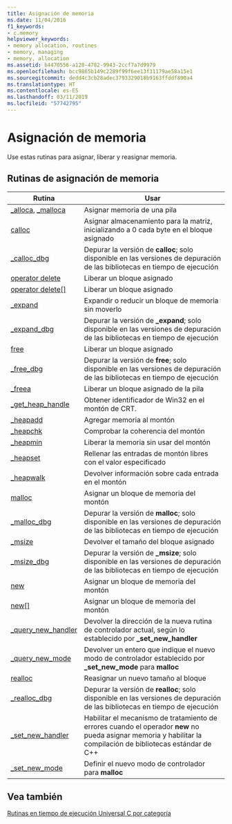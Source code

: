```yaml
---
title: Asignación de memoria
ms.date: 11/04/2016
f1_keywords:
- c.memory
helpviewer_keywords:
- memory allocation, routines
- memory, managing
- memory, allocation
ms.assetid: b4470556-a128-4782-9943-2ccf7a7d9979
ms.openlocfilehash: bcc9865b149c2289f99f6ee13f31179ae58a15e1
ms.sourcegitcommit: dedd4c3cb28adec3793329018b9163ffddf890a4
ms.translationtype: HT
ms.contentlocale: es-ES
ms.lasthandoff: 03/11/2019
ms.locfileid: "57742795"
---
```

# <a name="memory-allocation"></a>Asignación de memoria

Use estas rutinas para asignar, liberar y reasignar memoria.

## <a name="memory-allocation-routines"></a>Rutinas de asignación de memoria

|Rutina|Usar|
|-------------|---------|
|[_alloca](../c-runtime-library/reference/alloca.md), [_malloca](../c-runtime-library/reference/malloca.md)|Asignar memoria de una pila|
|[calloc](../c-runtime-library/reference/calloc.md)|Asignar almacenamiento para la matriz, inicializando a 0 cada byte en el bloque asignado|
|[_calloc_dbg](../c-runtime-library/reference/calloc-dbg.md)|Depurar la versión de **calloc**; solo disponible en las versiones de depuración de las bibliotecas en tiempo de ejecución|
|[operator delete](../c-runtime-library/operator-delete-crt.md)|Liberar un bloque asignado|
|[operator delete&#91;&#93;](../c-runtime-library/delete-operator-crt.md)|Liberar un bloque asignado|
|[_expand](../c-runtime-library/reference/expand.md)|Expandir o reducir un bloque de memoria sin moverlo|
|[_expand_dbg](../c-runtime-library/reference/expand-dbg.md)|Depurar la versión de **_expand**; solo disponible en las versiones de depuración de las bibliotecas en tiempo de ejecución|
|[free](../c-runtime-library/reference/free.md)|Liberar un bloque asignado|
|[_free_dbg](../c-runtime-library/reference/free-dbg.md)|Depurar la versión de **free**; solo disponible en las versiones de depuración de las bibliotecas en tiempo de ejecución|
|[_freea](../c-runtime-library/reference/freea.md)|Liberar un bloque asignado de la pila|
|[_get_heap_handle](../c-runtime-library/reference/get-heap-handle.md)|Obtener identificador de Win32 en el montón de CRT.|
|[_heapadd](../c-runtime-library/heapadd.md)|Agregar memoria al montón|
|[_heapchk](../c-runtime-library/reference/heapchk.md)|Comprobar la coherencia del montón|
|[_heapmin](../c-runtime-library/reference/heapmin.md)|Liberar la memoria sin usar del montón|
|[_heapset](../c-runtime-library/heapset.md)|Rellenar las entradas de montón libres con el valor especificado|
|[_heapwalk](../c-runtime-library/reference/heapwalk.md)|Devolver información sobre cada entrada en el montón|
|[malloc](../c-runtime-library/reference/malloc.md)|Asignar un bloque de memoria del montón|
|[_malloc_dbg](../c-runtime-library/reference/malloc-dbg.md)|Depurar la versión de **malloc**; solo disponible en las versiones de depuración de las bibliotecas en tiempo de ejecución|
|[_msize](../c-runtime-library/reference/msize.md)|Devolver el tamaño del bloque asignado|
|[_msize_dbg](../c-runtime-library/reference/msize-dbg.md)|Depurar la versión de **_msize**; solo disponible en las versiones de depuración de las bibliotecas en tiempo de ejecución|
|[new](../c-runtime-library/operator-new-crt.md)|Asignar un bloque de memoria del montón|
|[new&#91;&#93;](../c-runtime-library/new-operator-crt.md)|Asignar un bloque de memoria del montón|
|[_query_new_handler](../c-runtime-library/reference/query-new-handler.md)|Devolver la dirección de la nueva rutina de controlador actual, según lo establecido por **_set_new_handler**|
|[_query_new_mode](../c-runtime-library/reference/query-new-mode.md)|Devolver un entero que indique el nuevo modo de controlador establecido por **_set_new_mode** para **malloc**|
|[realloc](../c-runtime-library/reference/realloc.md)|Reasignar un nuevo tamaño al bloque|
|[_realloc_dbg](../c-runtime-library/reference/realloc-dbg.md)|Depurar la versión de **realloc**; solo disponible en las versiones de depuración de las bibliotecas en tiempo de ejecución|
|[_set_new_handler](../c-runtime-library/reference/set-new-handler.md)|Habilitar el mecanismo de tratamiento de errores cuando el operador **new** no pueda asignar memoria y habilitar la compilación de bibliotecas estándar de C++|
|[_set_new_mode](../c-runtime-library/reference/set-new-mode.md)|Definir el nuevo modo de controlador para **malloc**|

## <a name="see-also"></a>Vea también

[Rutinas en tiempo de ejecución Universal C por categoría](../c-runtime-library/run-time-routines-by-category.md)<br/>

